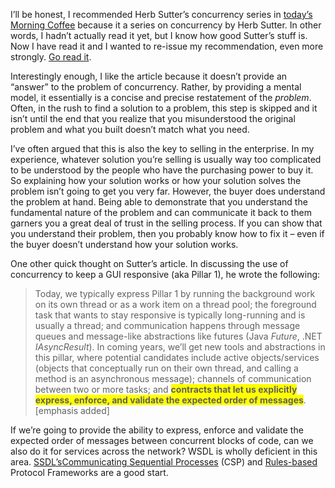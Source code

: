 I’ll be honest, I recommended Herb Sutter’s concurrency series in
[today’s Morning
Coffee](http://devhawk.net/2007/07/10/Morning+Coffee+99.aspx) because it
a series on concurrency by Herb Sutter. In other words, I hadn’t
actually read it yet, but I know how good Sutter’s stuff is. Now I have
read it and I wanted to re-issue my recommendation, even more strongly.
[Go read it](http://www.ddj.com/dept/architect/200001985).

Interestingly enough, I like the article because it doesn’t provide an
“answer” to the problem of concurrency. Rather, by providing a mental
model, it essentially is a concise and precise restatement of the
*problem*. Often, in the rush to find a solution to a problem, this step
is skipped and it isn’t until the end that you realize that you
misunderstood the original problem and what you built doesn’t match what
you need.

I’ve often argued that this is also the key to selling in the
enterprise. In my experience, whatever solution you’re selling is
usually way too complicated to be understood by the people who have the
purchasing power to buy it. So explaining how your solution works or how
your solution solves the problem isn’t going to get you very far.
However, the buyer does understand the problem at hand. Being able to
demonstrate that you understand the fundamental nature of the problem
and can communicate it back to them garners you a great deal of trust in
the selling process. If you can show that you understand their problem,
then you probably know how to fix it – even if the buyer doesn’t
understand how your solution works.

One other quick thought on Sutter’s article. In discussing the use of
concurrency to keep a GUI responsive (aka Pillar 1), he wrote the
following:

> Today, we typically express Pillar 1 by running the background work on
> its own thread or as a work item on a thread pool; the foreground task
> that wants to stay responsive is typically long-running and is usually
> a thread; and communication happens through message queues and
> message-like abstractions like futures (Java *Future*, .NET
> *IAsyncResult*). In coming years, we’ll get new tools and abstractions
> in this pillar, where potential candidates include active
> objects/services (objects that conceptually run on their own thread,
> and calling a method is an asynchronous message); channels of
> communication between two or more tasks; and <span
> style="font-weight: bold; background-color: #ffff00">contracts that
> let us explicitly express, enforce, and validate the expected order of
> messages</span>. [emphasis added]

If we’re going to provide the ability to express, enforce and validate
the expected order of messages between concurrent blocks of code, can we
also do it for services across the network? WSDL is wholly deficient in
this area. [SSDL’s](http://ssdl.org)[Communicating Sequential
Processes](http://ssdl.org/docs/v1.3/html/CSP%20SSDL%20Protocol%20Framework%20v1.3.html)
(CSP) and
[Rules-based](http://ssdl.org/docs/v1.3/html/Rules%20SSDL%20Protocol%20Framework%20v1.3.html)
Protocol Frameworks are a good start.
